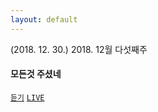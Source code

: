 ```yaml
---
layout: default
---
```


(2018. 12. 30.) 2018. 12월 다섯째주
#### 모든것 주셨네
[`듣기`](https://www.youtube.com/watch?v=3p7sR2LFGUY)
[`LIVE`](http://hosanna.hjkim.me/assets/media/Hosanna_The_Last_Praise.m4a?raw=true)

